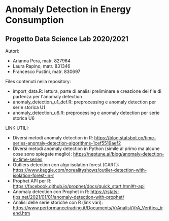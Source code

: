 # Anomaly Detection in Energy Consumption
## Progetto Data Science Lab 2020/2021

Autori:
* Arianna Pera, matr. 827964
* Laura Rapino, matr. 831346
* Francesco Fustini, matr. 830697

Files contenuti nella repository:
* import_data.R: lettura, parte di analisi preliminare e creazione dei file di partenza per l'anomaly detection
* anomaly_detection_u1_def.R: preprocessing e anomaly detection per serie storica U1
* anomaly_detection_u6.R: preprocessing e anomaly detection per serie storica U6


LINK UTILI:
* Diversi metodi anomaly detection in R: https://blog.statsbot.co/time-series-anomaly-detection-algorithms-1cef5519aef2
* Diversi metodi anomaly detection in Python (simile al primo ma alcune cose sono spiegate meglio): https://neptune.ai/blog/anomaly-detection-in-time-series
* Outliers detection con algo isolation forest (CART): https://www.kaggle.com/norealityshows/outlier-detection-with-isolation-forest-in-r
* Prophet API per R: https://facebook.github.io/prophet/docs/quick_start.html#r-api
* Anomaly detection con Prophet in R: https://rstats-tips.net/2021/01/01/anomaly-detection-with-prophet/
* Analisi delle serie storiche con R (link vari): https://www.performancetrading.it/Documents/VrAnalisi/VrA_Verifica_trend.htm

